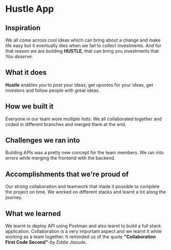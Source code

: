 # Hustle App


## Inspiration

We all come across cool ideas which can bring about a change and make life easy but it eventually dies when we fail to collect investments. And for that reason we are building **HUSTLE**, that can bring you investments that _You deserve_.

## What it does

**Hustle** enables you to post your ideas, get upvotes for your ideas, get investors and follow people with great ideas.

## How we built it

Everyone in our team wore _multiple hats_. We all collaborated together and coded in different branches and merged them at the end.

## Challenges we ran into

Building APIs was a pretty new concept for the team members. We ran into errors while merging the frontend with the backend.

## Accomplishments that we're proud of

Our strong collaboration and teamwork that made it possible to complete the project on time. We worked on different stacks and learnt a lot along the journey. 

## What we learned

We learnt to deploy API using Postman and also learnt to build a full stack application. Collaboration is a very important aspect and we learnt it while working as a team together. It reminded us of the quote **"Collaboration First Code Second"**-_by Eddie Jaoude_.

